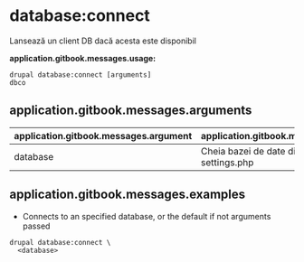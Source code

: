 # database:connect
Lansează un client DB dacă acesta este disponibil

**application.gitbook.messages.usage:**
```
drupal database:connect [arguments]
dbco
```

## application.gitbook.messages.arguments
application.gitbook.messages.argument | application.gitbook.messages.details
---------|-------------
database | Cheia bazei de date din fișierul settings.php

## application.gitbook.messages.examples
* Connects to an specified database, or the default if not arguments passed
```
drupal database:connect \
  <database>
```
